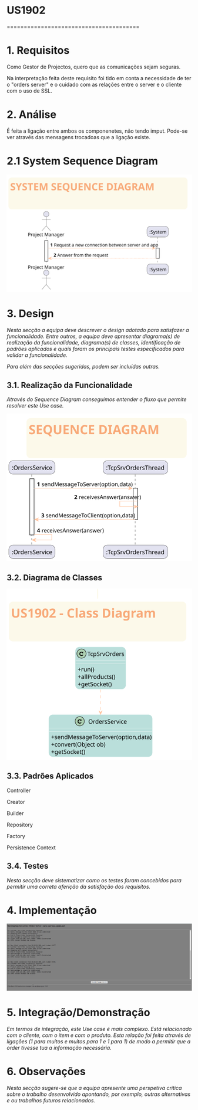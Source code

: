 # US1902
=======================================


# 1. Requisitos


Como Gestor de Projectos, quero que as comunicações sejam seguras.



Na interpretação feita deste requisito foi tido em conta a necessidade de ter o "orders server" e o cuidado com as relações entre o server e o cliente com o uso de SSL.
# 2. Análise

É feita a ligação entre ambos os componenetes, não tendo imput. Pode-se ver através das mensagens trocadoas que a ligação existe.
# 2.1 System Sequence Diagram

![US1902-SSD](US1902_SSD.svg)

# 3. Design

*Nesta secção a equipa deve descrever o design adotado para satisfazer a funcionalidade. Entre outros, a equipa deve apresentar diagrama(s) de realização da funcionalidade, diagrama(s) de classes, identificação de padrões aplicados e quais foram os principais testes especificados para validar a funcionalidade.*

*Para além das secções sugeridas, podem ser incluídas outras.*

## 3.1. Realização da Funcionalidade

*Através do Sequence Diagram conseguimos entender o fluxo que permite resolver este Use case.*

![US1902-SD](US1902_SD.svg)

## 3.2. Diagrama de Classes

![US1902-CD](US1902_CD.svg)
## 3.3. Padrões Aplicados

Controller

Creator

Builder

Repository

Factory

Persistence Context
## 3.4. Testes
*Nesta secção deve sistematizar como os testes foram concebidos para permitir uma correta aferição da satisfação dos requisitos.*



# 4. Implementação

![connection]( us1902.png)



# 5. Integração/Demonstração

*Em termos de integração, este Use case é mais complexo. Está relacionado com o cliente, com o item e com o produto. Esta relação foi feita através de ligações (1 para muitos e muitos para 1 e 1 para 1)
de modo a permitir que a order tivesse tua a informação necessária.*
# 6. Observações

*Nesta secção sugere-se que a equipa apresente uma perspetiva critica sobre o trabalho desenvolvido apontando, por exemplo, outras alternativas e ou trabalhos futuros relacionados.*



